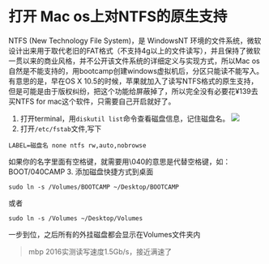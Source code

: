 # 打开 Mac os上对NTFS的原生支持

NTFS (New Technology File System)，是 WindowsNT 环境的文件系统，微软设计出来用于取代老旧的FAT格式（不支持4g以上的文件读写），并且保持了微软一贯以来的商业风格，并不公开该文件系统的详细定义与实现方式，所以Mac os自然是不能支持的，用bootcamp创建windows虚拟机后，分区只能读不能写入。
有意思的是，早在OS X 10.5的时候，苹果就加入了读写NTFS格式的原生支持，但是可能是由于版权纠纷，把这个功能给屏蔽掉了，所以完全没有必要花¥139去买NTFS for mac这个软件，只需要自己开启就好了。

1. 打开terminal，用`diskutil list`命令查看磁盘信息，记住磁盘名。
  ![](https://ws4.sinaimg.cn/large/006tNc79gy1filbun08afj31ki12gadp.jpg)
2. 打开`/etc/fstab`文件,写下
```
LABEL=磁盘名 none ntfs rw,auto,nobrowse
```
如果你的名字里面有空格键，就需要用\040的意思是代替空格键，如：BOOT/040CAMP
3. 添加磁盘快捷方式到桌面
```
sudo ln -s /Volumes/BOOTCAMP ~/Desktop/BOOTCAMP
```
或者
```
sudo ln -s /Volumes ~/Desktop/Volumes
```
一步到位，之后所有的外挂磁盘都会显示在Volumes文件夹内
> mbp 2016实测读写速度1.5Gb/s，接近满速了